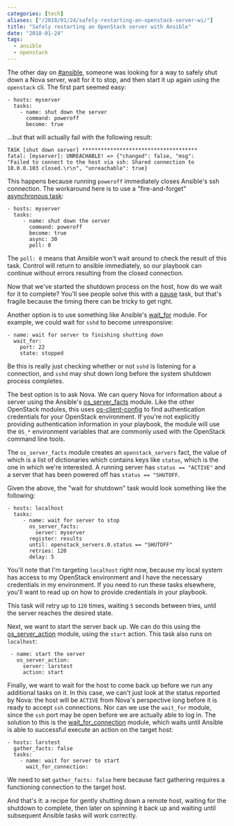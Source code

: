 ```yaml
---
categories: [tech]
aliases: ["/2018/01/24/safely-restarting-an-openstack-server-wi/"]
title: "Safely restarting an OpenStack server with Ansible"
date: "2018-01-24"
tags:
  - ansible
  - openstack
---
```


The other day on [#ansible][], someone was looking for a way to safely
shut down a Nova server, wait for it to stop, and then start it up
again using the `openstack` cli.  The first part seemed easy:

[#ansible]: http://docs.ansible.com/ansible/latest/community.html#irc-channel

    - hosts: myserver
      tasks:
        - name: shut down the server
          command: poweroff
          become: true

...but that will actually fail with the following result:

    TASK [shut down server] *************************************
    fatal: [myserver]: UNREACHABLE! => {"changed": false, "msg":
    "Failed to connect to the host via ssh: Shared connection to
    10.0.0.103 closed.\r\n", "unreachable": true}

This happens because running `poweroff` immediately closes Ansible's
ssh connection.  The workaround here is to use a "fire-and-forget"
[asynchronous task][]:

[asynchronous task]: http://docs.ansible.com/ansible/latest/playbooks_async.html

    - hosts: myserver
      tasks:
         - name: shut down the server
           command: poweroff
           become: true
           async: 30
           poll: 0

The `poll: 0` means that Ansible won't wait around to check the result
of this task.  Control will return to ansible immediately, so our
playbook can continue without errors resulting from the closed
connection.

Now that we've started the shutdown process on the host, how do we
wait for it to complete?  You'll see people solve this with a
[pause][] task, but that's fragile because the timing there can be
tricky to get right.

[pause]: http://docs.ansible.com/ansible/latest/pause_module.html

Another option is to use something like Ansible's [wait_for][] module.
For example, we could wait for `sshd` to become unresponsive:

[wait_for]: http://docs.ansible.com/ansible/latest/wait_for_module.html

    - name: wait for server to finishing shutting down
      wait_for:
        port: 22
        state: stopped

Be this is really just checking whether or not `sshd` is listening for
a connection, and `sshd` may shut down long before the system shutdown
process completes.

The best option is to ask Nova.  We can query Nova for information
about a server using the Ansible's [os_server_facts][] module.  Like
the other OpenStack modules, this uses [os-client-config][] to find
authentication credentials for your OpenStack environment.  If you're
not explicitly providing authentication information in your playbook,
the module will use the `OS_*` environment variables that are commonly
used with the OpenStack command line tools.

[os_server_facts]: http://docs.ansible.com/ansible/latest/os_server_facts_module.html
[os-client-config]: https://docs.openstack.org/os-client-config/latest/

The `os_server_facts` module creates an `openstack_servers` fact, the
value of which is a list of dictionaries which contains keys like
`status`, which is the one in which we're interested.  A running
server has `status == "ACTIVE"` and a server that has been powered off
has `status == "SHUTOFF`.

Given the above, the "wait for shutdown" task would look something
like the following:

    - hosts: localhost
      tasks:
         - name: wait for server to stop
           os_server_facts:
             server: myserver
           register: results
           until: openstack_servers.0.status == "SHUTOFF"
           retries: 120
           delay: 5

You'll note that I'm targeting `localhost` right now, because my local
system has access to my OpenStack environment and I have the necessary
credentials in my environment.  If you need to run these tasks
elsewhere, you'll want to read up on how to provide credentials in
your playbook.

This task will retry up to `120` times, waiting `5` seconds between
tries, until the server reaches the desired state.

Next, we want to start the server back up.  We can do this using
the [os_server_action][] module, using the `start` action.  This task
also runs on `localhost`:

[os_server_action]: http://docs.ansible.com/ansible/latest/os_server_action_module.html

     - name: start the server
       os_server_action:
         server: larstest
         action: start

Finally, we want to wait for the host to come back up before we run
any additional tasks on it.  In this case, we can't just look at the
status reported by Nova: the host will be `ACTIVE` from Nova's
perspective long before it is ready to accept `ssh` connections.  Nor
can we use the `wait_for` module, since the `ssh` port may be open
before we are actually able to log in.  The solution to this is the
[wait_for_connection][] module, which waits until Ansible is able to
successful execute an action on the target host:

[wait_for_connection]: http://docs.ansible.com/ansible/latest/wait_for_connection_module.html

    - hosts: larstest
      gather_facts: false
      tasks:
        - name: wait for server to start
          wait_for_connection:

We need to set `gather_facts: false` here because fact gathering
requires a functioning connection to the target host.

And that's it: a recipe for gently shutting down a remote host,
waiting for the shutdown to complete, then later on spinning it back
up and waiting until subsequent Ansible tasks will work correctly.


